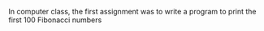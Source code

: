 In computer class, the first assignment was to write a program to print the first 100 Fibonacci numbers
